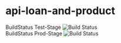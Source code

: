 # api-loan-and-product
BuildStatus Test-Stage ![Build Status](https://dev.azure.com/interhyp/interhyp/_apis/build/status/Digital%20Products/Clans/Business%20Adaption/Partner%20Excellence%20I/DP.ExternalAPIGateway.Deploy.Gateway?branchName=master&stageName=Test)  
BuildStatus Prod-Stage ![Build Status](https://dev.azure.com/interhyp/interhyp/_apis/build/status/Digital%20Products/Clans/Business%20Adaption/Partner%20Excellence%20I/DP.ExternalAPIGateway.Deploy.Gateway?branchName=master&stageName=Production)
